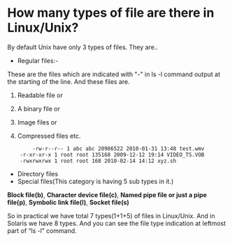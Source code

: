 # How many types of file are there in Linux/Unix?

By default Unix have only 3 types of files. They are..

* Regular files:- 
 
 These are the files which are indicated with "-" in ls -l command output at the starting of the line. And these files are.
 1. Readable file or

 2. A binary file or

 3. Image files or

 4. Compressed files etc.
```
        -rw-r--r-- 1 abc abc 20986522 2010-01-31 13:48 test.wmv
	-r-xr-xr-x 1 root root 135168 2009-12-12 19:14 VIDEO_TS.VOB
	-rwxrwxrwx 1 root root 168 2010-02-14 14:12 xyz.sh
```
* Directory files
* Special files(This category is having 5 sub types in it.)

__Block file(b)__,
__Character device file(c)__,
__Named pipe file or just a pipe file(p)__,
__Symbolic link file(l)__,
__Socket file(s)__

So in practical we have total 7 types(1+1+5) of files in Linux/Unix. And in Solaris we have 8 types. And you can see the file type indication at leftmost part of “ls -l” command.



